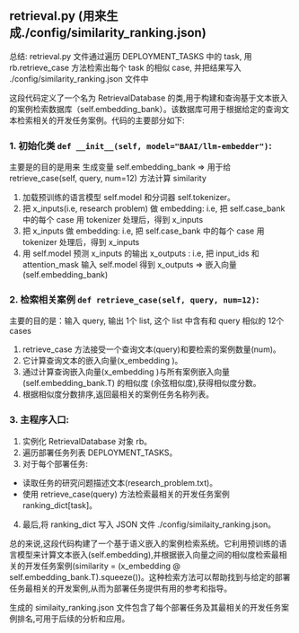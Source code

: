 ## retrieval.py (用来生成./config/similarity_ranking.json)
总结: retrieval.py 文件通过遍历 DEPLOYMENT_TASKS 中的 task, 用 rb.retrieve_case 方法检索出每个 task 的相似 case, 并把结果写入 ./config/similarity_ranking.json 文件中

这段代码定义了一个名为 RetrievalDatabase 的类,用于构建和查询基于文本嵌入的案例检索数据库（self.embedding_bank）。该数据库可用于根据给定的查询文本检索相关的开发任务案例。代码的主要部分如下:

### 1. 初始化类 ```def __init__(self, model="BAAI/llm-embedder")```: 

主要是的目的是用来 生成变量 self.embedding_bank => 用于给 retrieve_case(self, query, num=12) 方法计算 similarity
 
1. 加载预训练的语言模型 self.model 和分词器 self.tokenizer。
2. 把 x_inputs(i.e, research problem) 做 embedding: i.e, 把 self.case_bank 中的每个 case 用 tokenizer 处理后，得到 x_inputs
3. 把 x_inputs 做 embedding: i.e, 把 self.case_bank 中的每个 case 用 tokenizer 处理后，得到 x_inputs
4. 用 self.model 预测 x_inputs 的输出 x_outputs : i.e, 把 input_ids 和 attention_mask 输入 self.model 得到 x_outputs => 嵌入向量(self.embedding_bank)

### 2. 检索相关案例 ```def retrieve_case(self, query, num=12)```:

主要的目的是：输入 query, 输出 1个 list, 这个 list 中含有和 query 相似的 12个 cases

1. retrieve_case 方法接受一个查询文本(query)和要检索的案例数量(num)。
2. 它计算查询文本的嵌入向量(x_embedding )。
3. 通过计算查询嵌入向量(x_embedding )与所有案例嵌入向量 (self.embedding_bank.T) 的相似度 (余弦相似度),获得相似度分数。
4. 根据相似度分数排序,返回最相关的案例任务名称列表。

### 3. 主程序入口:

1. 实例化 RetrievalDatabase 对象 rb。
2. 遍历部署任务列表 DEPLOYMENT_TASKS。
3. 对于每个部署任务:
  * 读取任务的研究问题描述文本(research_problem.txt)。
  * 使用 retrieve_case(query) 方法检索最相关的开发任务案例 ranking_dict[task]。

4. 最后,将 ranking_dict 写入 JSON 文件 ./config/similaity_ranking.json。

总的来说,这段代码构建了一个基于语义嵌入的案例检索系统。它利用预训练的语言模型来计算文本嵌入(self.embedding),并根据嵌入向量之间的相似度检索最相关的开发任务案例(similarity = (x_embedding @ self.embedding_bank.T).squeeze())。这种检索方法可以帮助找到与给定的部署任务最相关的开发案例,从而为部署任务提供有用的参考和指导。

生成的 similaity_ranking.json 文件包含了每个部署任务及其最相关的开发任务案例排名,可用于后续的分析和应用。
